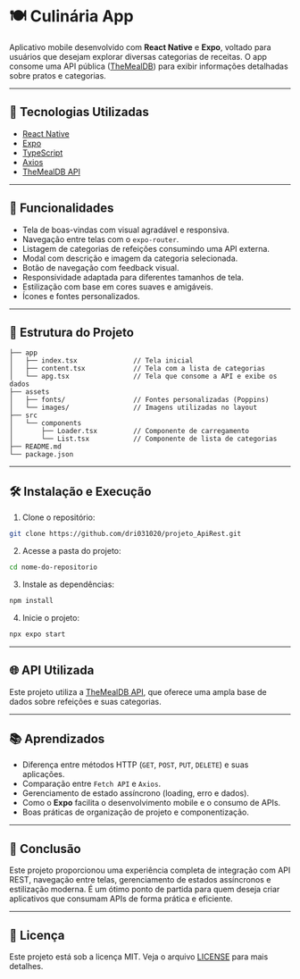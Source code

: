 # 🍽️ Culinária App

Aplicativo mobile desenvolvido com **React Native** e **Expo**, voltado para usuários que desejam explorar diversas categorias de receitas. O app consome uma API pública ([TheMealDB](https://www.themealdb.com/api.php)) para exibir informações detalhadas sobre pratos e categorias.

---

## 📱 Tecnologias Utilizadas

- [React Native](https://reactnative.dev/)
- [Expo](https://docs.expo.dev/)
- [TypeScript](https://www.typescriptlang.org/)
- [Axios](https://axios-http.com/)
- [TheMealDB API](https://www.themealdb.com/api.php)

---

## 🧩 Funcionalidades

- Tela de boas-vindas com visual agradável e responsiva.
- Navegação entre telas com o `expo-router`.
- Listagem de categorias de refeições consumindo uma API externa.
- Modal com descrição e imagem da categoria selecionada.
- Botão de navegação com feedback visual.
- Responsividade adaptada para diferentes tamanhos de tela.
- Estilização com base em cores suaves e amigáveis.
- Ícones e fontes personalizados.

---

## 📂 Estrutura do Projeto

```
├── app
│   ├── index.tsx              // Tela inicial
│   ├── content.tsx            // Tela com a lista de categorias
│   └── apg.tsx                // Tela que consome a API e exibe os dados
├── assets
│   ├── fonts/                 // Fontes personalizadas (Poppins)
│   └── images/                // Imagens utilizadas no layout
├── src
│   └── components
│       ├── Loader.tsx         // Componente de carregamento
│       └── List.tsx           // Componente de lista de categorias
├── README.md
└── package.json
```

---

## 🛠️ Instalação e Execução

1. Clone o repositório:
```bash
git clone https://github.com/dri031020/projeto_ApiRest.git
```

2. Acesse a pasta do projeto:
```bash
cd nome-do-repositorio
```

3. Instale as dependências:
```bash
npm install
```

4. Inicie o projeto:
```bash
npx expo start
```

---

## 🌐 API Utilizada

Este projeto utiliza a [TheMealDB API](https://www.themealdb.com/api.php), que oferece uma ampla base de dados sobre refeições e suas categorias.

---

## 📚 Aprendizados

- Diferença entre métodos HTTP (`GET`, `POST`, `PUT`, `DELETE`) e suas aplicações.
- Comparação entre `Fetch API` e `Axios`.
- Gerenciamento de estado assíncrono (loading, erro e dados).
- Como o **Expo** facilita o desenvolvimento mobile e o consumo de APIs.
- Boas práticas de organização de projeto e componentização.

---

## 📌 Conclusão

Este projeto proporcionou uma experiência completa de integração com API REST, navegação entre telas, gerenciamento de estados assíncronos e estilização moderna. É um ótimo ponto de partida para quem deseja criar aplicativos que consumam APIs de forma prática e eficiente.


---

## 📄 Licença

Este projeto está sob a licença MIT. Veja o arquivo [LICENSE](LICENSE) para mais detalhes.
